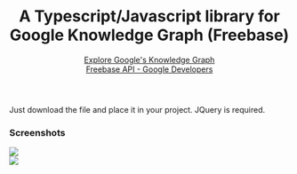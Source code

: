<html>
<head>
	<meta charset="utf-8" />
	<meta name="viewport" content="width=device-width" />
</head>
<body>
    <header>
        <h1>A Typescript/Javascript library for Google Knowledge Graph (Freebase)</h1>
        <div>
        	<a target="_blank" href="http://www.google.com/intl/en/insidesearch/features/search/knowledge.html">Explore Google's Knowledge Graph</a>
        </div>
        <a target="_blank" href="https://developers.google.com/freebase/index">Freebase API - Google Developers</a>
    </header>
    <p>
    	Just download the file and place it in your project. JQuery is required. 
    </p>
    <h3>Screenshots</h3>
    <div><img src="http://arthurminduca.files.wordpress.com/2013/12/freebase-code-01.png" /></div>
    <div><img src="http://arthurminduca.files.wordpress.com/2013/12/freebase-code-02.png" /></div>

</body>
</html>
